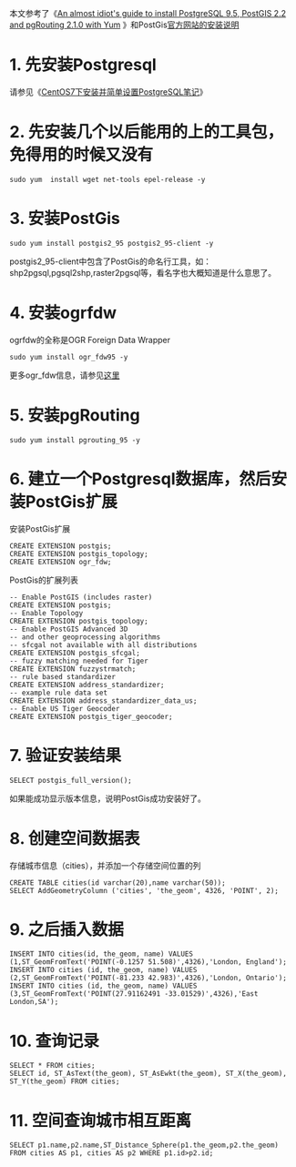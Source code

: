 本文参考了《[An almost idiot's guide to install PostgreSQL 9.5, PostGIS 2.2 and pgRouting 2.1.0 with Yum](http://www.postgresonline.com/journal/archives/362-An-almost-idiots-guide-to-install-PostgreSQL-9.5,-PostGIS-2.2-and-pgRouting-2.1.0-with-Yum.html#PostGIS) 》和PostGis[官方网站的安装说明](http://postgis.net/install/)

# 1. 先安装Postgresql

请参见《[CentOS7下安装并简单设置PostgreSQL笔记](install_postgresql.md)》

# 2. 先安装几个以后能用的上的工具包，免得用的时候又没有

```
sudo yum  install wget net-tools epel-release -y
```

# 3. 安装PostGis

```
sudo yum install postgis2_95 postgis2_95-client -y
```

postgis2_95-client中包含了PostGis的命名行工具，如：shp2pgsql,pgsql2shp,raster2pgsql等，看名字也大概知道是什么意思了。

# 4. 安装ogrfdw

ogrfdw的全称是OGR Foreign Data Wrapper

```
sudo yum install ogr_fdw95 -y
```

更多ogr_fdw信息，请参见[这里](https://github.com/pramsey/pgsql-ogr-fdw)

# 5. 安装pgRouting

```
sudo yum install pgrouting_95 -y
```

# 6. 建立一个Postgresql数据库，然后安装PostGis扩展

安装PostGis扩展

```
CREATE EXTENSION postgis;
CREATE EXTENSION postgis_topology;
CREATE EXTENSION ogr_fdw;
```

PostGis的扩展列表

```
-- Enable PostGIS (includes raster)
CREATE EXTENSION postgis;
-- Enable Topology
CREATE EXTENSION postgis_topology;
-- Enable PostGIS Advanced 3D 
-- and other geoprocessing algorithms
-- sfcgal not available with all distributions
CREATE EXTENSION postgis_sfcgal;
-- fuzzy matching needed for Tiger
CREATE EXTENSION fuzzystrmatch;
-- rule based standardizer
CREATE EXTENSION address_standardizer;
-- example rule data set
CREATE EXTENSION address_standardizer_data_us;
-- Enable US Tiger Geocoder
CREATE EXTENSION postgis_tiger_geocoder;
```

# 7. 验证安装结果

```
SELECT postgis_full_version();
```

如果能成功显示版本信息，说明PostGis成功安装好了。

# 8. 创建空间数据表 

存储城市信息（cities），并添加一个存储空间位置的列
```
CREATE TABLE cities(id varchar(20),name varchar(50));
SELECT AddGeometryColumn ('cities', 'the_geom', 4326, 'POINT', 2);
```
# 9. 之后插入数据

```
INSERT INTO cities(id, the_geom, name) VALUES (1,ST_GeomFromText('POINT(-0.1257 51.508)',4326),'London, England');
INSERT INTO cities (id, the_geom, name) VALUES (2,ST_GeomFromText('POINT(-81.233 42.983)',4326),'London, Ontario');
INSERT INTO cities (id, the_geom, name) VALUES (3,ST_GeomFromText('POINT(27.91162491 -33.01529)',4326),'East London,SA');
```

# 10. 查询记录

```
SELECT * FROM cities;
SELECT id, ST_AsText(the_geom), ST_AsEwkt(the_geom), ST_X(the_geom), ST_Y(the_geom) FROM cities;
```

# 11. 空间查询城市相互距离 

```
SELECT p1.name,p2.name,ST_Distance_Sphere(p1.the_geom,p2.the_geom) FROM cities AS p1, cities AS p2 WHERE p1.id>p2.id;
```
